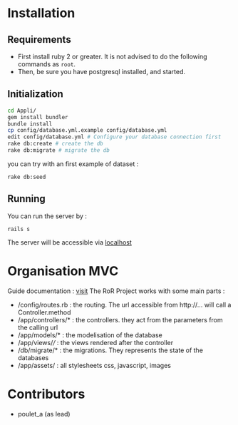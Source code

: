 # Installation

## Requirements

- First install ruby 2 or greater. It is not advised to do the following commands as ``root``.
- Then, be sure you have postgresql installed, and started.

## Initialization

```bash
cd Appli/
gem install bundler
bundle install
cp config/database.yml.example config/database.yml
edit config/database.yml # Configure your database connection first
rake db:create # create the db
rake db:migrate # migrate the db
```

you can try with an first example of dataset :

```
rake db:seed
```

## Running

You can run the server by :

```
rails s
```

The server will be accessible via [localhost](http://localhost:3000)

# Organisation MVC

Guide documentation : [visit](http://guides.rubyonrails.org/)
The RoR Project works with some main parts :

- /config/routes.rb : the routing. The url accessible from http://... will call a Controller.method
- /app/controllers/* : the controllers. they act from the parameters from the calling url
- /app/models/* : the modelisation of the database
- /app/views/*/* : the views rendered after the controller
- /db/migrate/* : the migrations. They represents the state of the databases
- /app/assets/ : all stylesheets css, javascript, images

# Contributors
- poulet_a (as lead)
